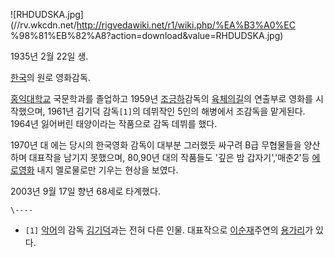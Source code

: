 ![RHDUDSKA.jpg](//rv.wkcdn.net/http://rigvedawiki.net/r1/wiki.php/%EA%B3%A0%EC
%98%81%EB%82%A8?action=download&value=RHDUDSKA.jpg)

1935년 2월 22일 생.

[한국](%ED%95%9C%EA%B5%AD.md)의 원로 영화감독.

[홍익대학교](%ED%99%8D%EC%9D%B5%EB%8C%80%ED%95%99%EA%B5%90.md) 국문학과를 졸업하고 1959년
[조긍하](%EC%A1%B0%EA%B8%8D%ED%95%98.md)감독의 [육체의길](%EC%9C%A1%EC%B2%B4%EC%9D%98%20%EA%B8%B8.md)의 연출부로 영화를 시작했으며, 1961년 김기덕
감독`[1]`의 데뷔작인 5인의 해병에서 조감독을 맡게된다. 1964년 잃어버린 태양이라는 작품으로 감독 데뷔를 했다.

1970년 대 에는 당시의 한국영화 감독이 대부분 그러했듯 싸구려 B급 무협물들을 양산하며 대표작을 남기지 못했으며, 80,90년 대의
작품들도 '깊은 밤 갑자기','매춘2'등 [에로영화](%EC%97%90%EB%A1%9C%EC%98%81%ED%99%94.md) 내지
멜로물로만 기우는 현상을 보였다.

2003년 9월 17일 향년 68세로 타계했다.

`\----`

  * `[1]` [악어](%EC%95%85%EC%96%B4.md)의 감독 [김기덕](%EA%B9%80%EA%B8%B0%EB%8D%95.md)과는 전혀 다른 인물. 대표작으로 [이순재](%EC%9D%B4%EC%88%9C%EC%9E%AC.md)주연의 [용가리](%EC%9A%A9%EA%B0%80%EB%A6%AC.md)가 있다.

